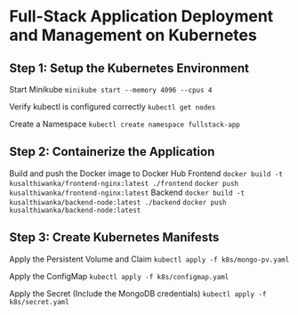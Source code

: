 # Full-Stack Application Deployment and Management on Kubernetes

## Step 1: Setup the Kubernetes Environment

Start Minikube
```minikube start --memory 4096 --cpus 4```

Verify kubectl is configured correctly
```kubectl get nodes```

Create a Namespace
```kubectl create namespace fullstack-app```

## Step 2: Containerize the Application

Build and push the Docker image to Docker Hub
Frontend
```docker build -t kusalthiwanka/frontend-nginx:latest ./frontend```
```docker push kusalthiwanka/frontend-nginx:latest```
Backend
```docker build -t kusalthiwanka/backend-node:latest ./backend```
```docker push kusalthiwanka/backend-node:latest```

## Step 3: Create Kubernetes Manifests 

Apply the Persistent Volume and Claim
```kubectl apply -f k8s/mongo-pv.yaml```

Apply the ConfigMap
```kubectl apply -f k8s/configmap.yaml```

Apply the Secret (Include the MongoDB credentials)
```kubectl apply -f k8s/secret.yaml```






